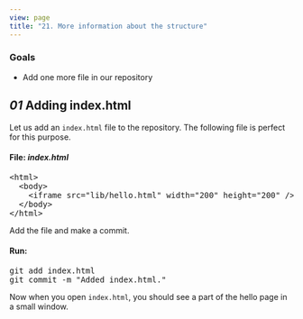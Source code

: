 ```yaml
---
view: page
title: "21. More information about the structure"
---
```


<h3>Goals</h3>

<ul><li>Add one more file in our repository</li></ul>

<h2><em>01</em> Adding index.html</h2>

<p>Let us add an <code>index.html</code> file to the repository. The following file is perfect for this purpose.</p>

<h4 class="h4-pre">File: <em>index.html</em></h4>

<pre class="file">&lt;html&gt;
  &lt;body&gt;
    &lt;iframe src="lib/hello.html" width="200" height="200" /&gt;
  &lt;/body&gt;
&lt;/html&gt;</pre>

<p>Add the file and make a commit.</p>

<h4 class="h4-pre">Run:</h4>

<pre class="instructions">git add index.html
git commit -m "Added index.html."</pre>

<p>Now when you open <code>index.html</code>, you should see a part of the hello page in a small window.</p>